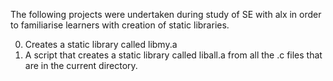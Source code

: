 The following projects were undertaken during study of SE with alx in order to familiarise learners with creation of static libraries.

0. Creates a static library called libmy.a
1. A script that creates a static library called liball.a from all the .c files that are in the current directory.
